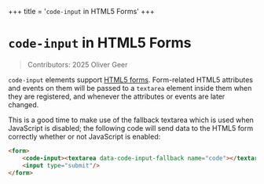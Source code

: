 +++
title = '`code-input` in HTML5 Forms'
+++

# `code-input` in HTML5 Forms

> Contributors: 2025 Oliver Geer

`code-input` elements support [HTML5 forms](https://developer.mozilla.org/en-US/docs/Learn_web_development/Core/Structuring_content/HTML_forms#the_anatomy_of_a_form). Form-related HTML5 attributes and events on them will be passed to a `textarea` element inside them when they are registered, and whenever the attributes or events are later changed.

This is a good time to make use of the fallback textarea which is used when JavaScript is disabled; the following code will send data to the HTML5 form correctly whether or not JavaScript is enabled:
```html
<form>
    <code-input><textarea data-code-input-fallback name="code"></textarea></code-input>
    <input type="submit"/>
</form>
```
